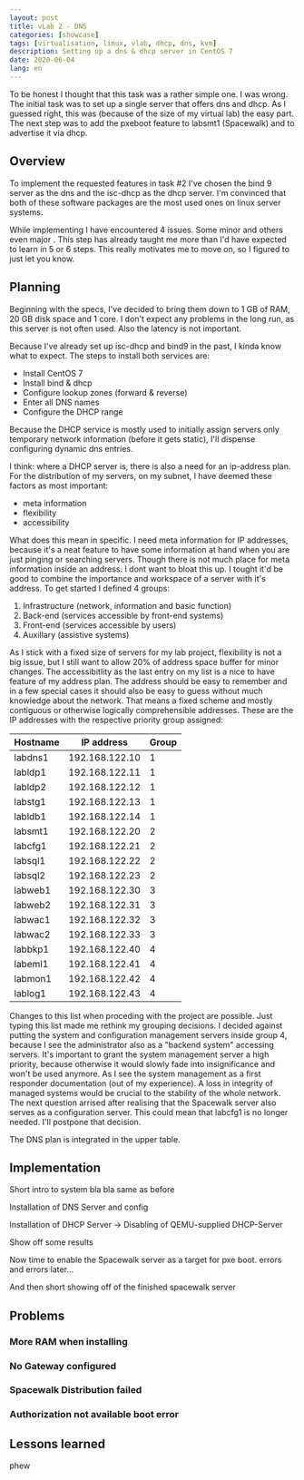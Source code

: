 ```yaml
---
layout: post
title: vLab 2 - DNS
categories: [showcase]
tags: [virtualisation, linux, vlab, dhcp, dns, kvm]
description: Setting up a dns & dhcp server in CentOS 7
date: 2020-06-04
lang: en
---
```

To be honest I thought that this task was a rather simple one. I was wrong.
The initial task was to set up a single server that offers dns and dhcp. As I
guessed right, this was (because of the size of my virtual lab) the easy part.
The next step was to add the pxeboot feature to labsmt1 (Spacewalk) and to
advertise it via dhcp.

## Overview
To implement the requested features in task #2 I've chosen the bind 9 server as
the dns and the isc-dhcp as the dhcp server. I'm convinced that both of these
software packages are the most used ones on linux server systems.

While implementing I have encountered 4 issues. Some minor and others even major
. This step has already taught me more than I'd have expected to learn in 5 or 6
steps. This really motivates me to move on, so I figured to just let you know.

## Planning
Beginning with the specs, I've decided to bring them down to 1 GB of RAM, 20 GB
disk space and 1 core. I don't expect any problems in the long run, as this
server is not often used. Also the latency is not important.

Because I've already set up isc-dhcp and bind9 in the past, I kinda know what to
expect. The steps to install both services are:
- Install CentOS 7
- Install bind & dhcp
- Configure lookup zones (forward & reverse)
- Enter all DNS names
- Configure the DHCP range

Because the DHCP service is mostly used to initially assign servers only
temporary network information (before it gets static), I'll dispense configuring
dynamic dns entries.

I think: where a DHCP server is, there is also a need for an ip-address plan.
For the distribution of my servers, on my subnet, I have deemed these factors as
most important:
- meta information
- flexibility
- accessibility

What does this mean in specific. I need meta information for IP addresses,
because it's a neat feature to have some information at hand when you are just
pinging or searching servers. Though there is not much place for meta
information inside an address. I dont want to bloat this up. I tought it'd be
good to combine the importance and workspace of a server with it's address.
To get started I defined 4 groups:
1. Infrastructure (network, information and basic function)
2. Back-end (services accessible by front-end systems)
3. Front-end (services accessible by users)
4. Auxillary (assistive systems)

As I stick with a fixed size of servers for my lab project, flexibility is not
a big issue, but I still want to allow 20% of address space buffer for minor
changes. The accessibitlity as the last entry on my list is a nice to have
feature of my address plan. The address should be easy to remember and in a few
special cases it should also be easy to guess without much knowledge about the
network. That means a fixed scheme and mostly contiguous or otherwise logically
comprehensible addresses. These are the IP addresses with the respective
priority group assigned:

| Hostname | IP address | Group |
| -------- | ---------- | ----- |
| labdns1  | 192.168.122.10 | 1 |
| labldp1  | 192.168.122.11 | 1 |
| labldp2  | 192.168.122.12 | 1 |
| labstg1  | 192.168.122.13 | 1 |
| labldb1  | 192.168.122.14 | 1 |
| labsmt1  | 192.168.122.20 | 2 |
| labcfg1  | 192.168.122.21 | 2 |
| labsql1  | 192.168.122.22 | 2 |
| labsql2  | 192.168.122.23 | 2 |
| labweb1  | 192.168.122.30 | 3 |
| labweb2  | 192.168.122.31 | 3 |
| labwac1  | 192.168.122.32 | 3 |
| labwac2  | 192.168.122.33 | 3 |
| labbkp1  | 192.168.122.40 | 4 |
| labeml1  | 192.168.122.41 | 4 |
| labmon1  | 192.168.122.42 | 4 |
| lablog1  | 192.168.122.43 | 4 |

Changes to this list when proceding with the project are possible. Just typing
this list made me rethink my grouping decisions. I decided against putting the
system and configuration management servers inside group 4, because I see the
administrator also as a "backend system" accessing servers. It's important to
grant the system management server a high priority, because otherwise it would
slowly fade into insignificance and won't be used anymore. As I see the system
management as a first responder documentation (out of my experience). A loss in
integrity of managed systems would be crucial to the stability of the whole
network. The next question arrised after realising that the Spacewalk server
also serves as a configuration server. This could mean that labcfg1 is no longer
needed. I'll postpone that decision.

The DNS plan is integrated in the upper table.
## Implementation
Short intro to system bla bla same as before

Installation of DNS Server and config

Installation of DHCP Server
-> Disabling of QEMU-supplied DHCP-Server

Show off some results

Now time to enable the Spacewalk server as a target for pxe boot.
errors and errors later...

And then short showing off of the finished spacewalk server

## Problems
### More RAM when installing
### No Gateway configured
### Spacewalk Distribution failed
### Authorization not available boot error

## Lessons learned
phew
